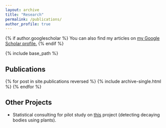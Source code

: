```yaml
---
layout: archive
title: "Research"
permalink: /publications/
author_profile: true
---
```


{% if author.googlescholar %}
  You can also find my articles on <u><a href="{{author.googlescholar}}">my Google Scholar profile</a>.</u>
{% endif %}

{% include base_path %}

Publications
------
{% for post in site.publications reversed %}
  {% include archive-single.html %}
{% endfor %}

Other Projects
------

* Statistical consulting for pilot study on <u><a href="https://www.wired.com/story/could-a-tree-signal-if-a-corpse-is-decaying/">this</a></u> project (detecting decaying bodies using plants). 
